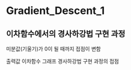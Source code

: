 # Gradient_Descent_1

## 이차함수에서의 경사하강법 구현 과정

미분값(기울기)가 0이 될 때까지 접점이 변함

출력값
이차함수 그래프
경사하강법 구현 과정의 접점
